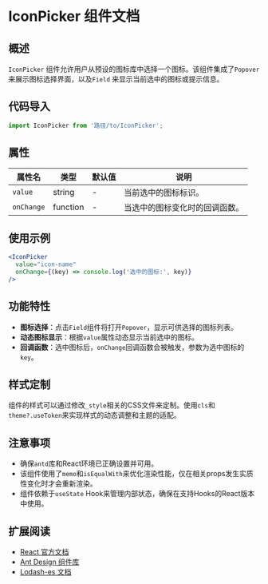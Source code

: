 # IconPicker 组件文档

## 概述

`IconPicker` 组件允许用户从预设的图标库中选择一个图标。该组件集成了`Popover`来展示图标选择界面，以及`Field`
来显示当前选中的图标或提示信息。

## 代码导入

```javascript
import IconPicker from '路径/to/IconPicker';
```

## 属性

| 属性名        | 类型       | 默认值 | 说明              |
|------------|----------|-----|-----------------|
| `value`    | string   | -   | 当前选中的图标标识。      |
| `onChange` | function | -   | 当选中的图标变化时的回调函数。 |

## 使用示例

```jsx
<IconPicker
  value="icon-name"
  onChange={(key) => console.log('选中的图标:', key)}
/>
```

## 功能特性

- **图标选择**：点击`Field`组件将打开`Popover`，显示可供选择的图标列表。
- **动态图标显示**：根据`value`属性动态显示当前选中的图标。
- **回调函数**：选中图标后，`onChange`回调函数会被触发，参数为选中图标的`key`。

## 样式定制

组件的样式可以通过修改`_style`相关的CSS文件来定制。使用`cls`和`theme?.useToken`来实现样式的动态调整和主题的适配。

## 注意事项

- 确保`antd`库和React环境已正确设置并可用。
- 该组件使用了`memo`和`isEqualWith`来优化渲染性能，仅在相关props发生实质性变化时才会重新渲染。
- 组件依赖于`useState` Hook来管理内部状态，确保在支持Hooks的React版本中使用。

## 扩展阅读

- [React 官方文档](https://reactjs.org/)
- [Ant Design 组件库](https://ant.design/)
- [Lodash-es 文档](https://lodash.com/)

```
